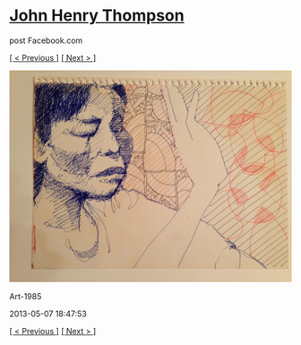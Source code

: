 # [John Henry Thompson](../README.md)
post Facebook.com

[[ < Previous ]](2013-05-07-2.md) [[ Next > ]](2013-05-07-4.md)

[![](../media/2013-05-07/Art-1987.jpg)](../README.md)

Art-1985

2013-05-07 18:47:53

[[ < Previous ]](2013-05-07-2.md) [[ Next > ]](2013-05-07-4.md)